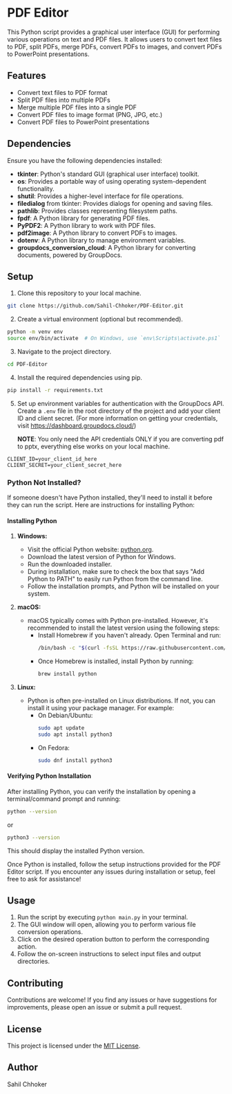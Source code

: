 # PDF Editor

This Python script provides a graphical user interface (GUI) for performing various operations on text and PDF files. It allows users to convert text files to PDF, split PDFs, merge PDFs, convert PDFs to images, and convert PDFs to PowerPoint presentations.

## Features

- Convert text files to PDF format
- Split PDF files into multiple PDFs
- Merge multiple PDF files into a single PDF
- Convert PDF files to image format (PNG, JPG, etc.)
- Convert PDF files to PowerPoint presentations

## Dependencies

Ensure you have the following dependencies installed:

- **tkinter**: Python's standard GUI (graphical user interface) toolkit.
- **os**: Provides a portable way of using operating system-dependent functionality.
- **shutil**: Provides a higher-level interface for file operations.
- **filedialog** from tkinter: Provides dialogs for opening and saving files.
- **pathlib**: Provides classes representing filesystem paths.
- **fpdf**: A Python library for generating PDF files.
- **PyPDF2**: A Python library to work with PDF files.
- **pdf2image**: A Python library to convert PDFs to images.
- **dotenv**: A Python library to manage environment variables.
- **groupdocs_conversion_cloud**: A Python library for converting documents, powered by GroupDocs.

## Setup

1. Clone this repository to your local machine.

```bash
git clone https://github.com/Sahil-Chhoker/PDF-Editor.git
```

2. Create a virtual environment (optional but recommended).

```bash
python -m venv env
source env/bin/activate  # On Windows, use `env\Scripts\activate.ps1`
```

3. Navigate to the project directory.

```bash
cd PDF-Editor
```

4. Install the required dependencies using pip.

```bash
pip install -r requirements.txt
```

5. Set up environment variables for authentication with the GroupDocs API. Create a `.env` file in the root directory of the project and add your client ID and client secret. (For more information on getting your credentials, visit https://dashboard.groupdocs.cloud/)

   **NOTE**: You only need the API credentials ONLY if you are converting pdf to pptx, everything else works on your local machine.

```
CLIENT_ID=your_client_id_here
CLIENT_SECRET=your_client_secret_here
```

### Python Not Installed?
If someone doesn't have Python installed, they'll need to install it before they can run the script. Here are instructions for installing Python:

#### Installing Python

1. **Windows:**
   - Visit the official Python website: [python.org](https://www.python.org/downloads/).
   - Download the latest version of Python for Windows.
   - Run the downloaded installer.
   - During installation, make sure to check the box that says "Add Python to PATH" to easily run Python from the command line.
   - Follow the installation prompts, and Python will be installed on your system.

2. **macOS:**
   - macOS typically comes with Python pre-installed. However, it's recommended to install the latest version using the following steps:
     - Install Homebrew if you haven't already. Open Terminal and run:
       ```bash
       /bin/bash -c "$(curl -fsSL https://raw.githubusercontent.com/Homebrew/install/HEAD/install.sh)"
       ```
     - Once Homebrew is installed, install Python by running:
       ```bash
       brew install python
       ```

3. **Linux:**
   - Python is often pre-installed on Linux distributions. If not, you can install it using your package manager. For example:
     - On Debian/Ubuntu:
       ```bash
       sudo apt update
       sudo apt install python3
       ```
     - On Fedora:
       ```bash
       sudo dnf install python3
       ```

#### Verifying Python Installation

After installing Python, you can verify the installation by opening a terminal/command prompt and running:

```bash
python --version
```

or

```bash
python3 --version
```

This should display the installed Python version.

Once Python is installed, follow the setup instructions provided for the PDF Editor script. If you encounter any issues during installation or setup, feel free to ask for assistance!

## Usage

1. Run the script by executing `python main.py` in your terminal.
2. The GUI window will open, allowing you to perform various file conversion operations.
3. Click on the desired operation button to perform the corresponding action.
4. Follow the on-screen instructions to select input files and output directories.

## Contributing

Contributions are welcome! If you find any issues or have suggestions for improvements, please open an issue or submit a pull request.

## License

This project is licensed under the [MIT License](LICENSE).

## Author

Sahil Chhoker
